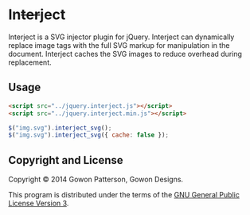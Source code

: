 # In~~ter~~ject

Interject is a SVG injector plugin for jQuery. Interject can dynamically replace image tags with the full SVG markup for manipulation in the document. Interject caches the SVG images to reduce overhead during replacement.

## Usage
```html
<script src="../jquery.interject.js"></script>
<script src="../jquery.interject.min.js"></script>
```

```js
$("img.svg").interject_svg();
$("img.svg").interject_svg({ cache: false });
```

## Copyright and License

Copyright &copy; 2014 Gowon Patterson, Gowon Designs.

This program is distributed under the terms of the [GNU General Public License Version 3](http://www.gnu.org/licenses/gpl-3.0.html).

[a1]: https://github.com/gowondesigns/getter/zipball/master
[b1]: http://en.wikipedia.org/wiki/Depth-first_search
[b2]: http://en.wikipedia.org/wiki/MD5
[license]: http://www.gnu.org/licenses/gpl-3.0.html